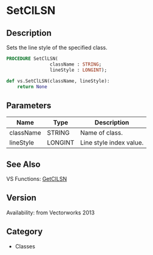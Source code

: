 # SetClLSN

## Description
Sets the line style of the specified class.

```pascal
PROCEDURE SetClLSN(
				className : STRING;
				lineStyle : LONGINT);
```

```python
def vs.SetClLSN(className, lineStyle):
    return None
```

## Parameters
|Name|Type|Description|
|---|---|---|
|className|STRING|Name of class.|
|lineStyle|LONGINT|Line style index value.|

## See Also
VS Functions:
[GetClLSN](GetClLSN.md)

## Version
Availability: from Vectorworks 2013

## Category
* Classes

